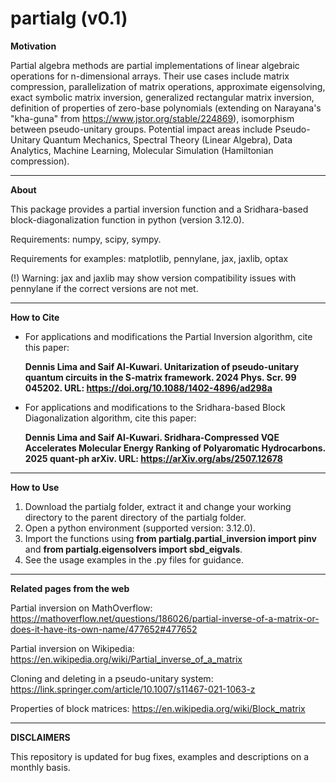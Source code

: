 # partialg (v0.1)

**Motivation**

Partial algebra methods are partial implementations of linear algebraic operations for n-dimensional arrays. Their use cases include matrix compression, parallelization of matrix operations, approximate eigensolving, exact symbolic matrix inversion, generalized rectangular matrix inversion, definition of properties of zero-base polynomials (extending on Narayana's "kha-guna" from https://www.jstor.org/stable/224869), isomorphism between pseudo-unitary groups. Potential impact areas include Pseudo-Unitary Quantum Mechanics, Spectral Theory (Linear Algebra), Data Analytics, Machine Learning, Molecular Simulation (Hamiltonian compression).

---
**About**

This package provides a partial inversion function and a Sridhara-based block-diagonalization function in python (version 3.12.0).

Requirements: numpy, scipy, sympy.

Requirements for examples: matplotlib, pennylane, jax, jaxlib, optax

(!) Warning: jax and jaxlib may show version compatibility issues with pennylane if the correct versions are not met.

---
**How to Cite**
- For applications and modifications the Partial Inversion algorithm, cite this paper:
  
  **Dennis Lima and Saif Al-Kuwari. Unitarization of pseudo-unitary quantum circuits in the S-matrix framework. 2024 Phys. Scr. 99 045202. URL: https://doi.org/10.1088/1402-4896/ad298a**

- For applications and modifications to the Sridhara-based Block Diagonalization algorithm, cite this paper:

  **Dennis Lima and Saif Al-Kuwari. Sridhara-Compressed VQE Accelerates Molecular Energy Ranking of Polyaromatic Hydrocarbons. 2025 quant-ph arXiv. URL: https://arXiv.org/abs/2507.12678**

---
**How to Use**
1. Download the partialg folder, extract it and change your working directory to the parent directory of the partialg folder.
2. Open a python environment (supported version: 3.12.0).
3. Import the functions using **from partialg.partial_inversion import pinv** and **from partialg.eigensolvers import sbd_eigvals**.
4. See the usage examples in the .py files for guidance.

---
**Related pages from the web**

Partial inversion on MathOverflow: https://mathoverflow.net/questions/186026/partial-inverse-of-a-matrix-or-does-it-have-its-own-name/477652#477652

Partial inversion on Wikipedia: https://en.wikipedia.org/wiki/Partial_inverse_of_a_matrix

Cloning and deleting in a pseudo-unitary system: https://link.springer.com/article/10.1007/s11467-021-1063-z

Properties of block matrices: https://en.wikipedia.org/wiki/Block_matrix

---
**DISCLAIMERS**

This repository is updated for bug fixes, examples and descriptions on a monthly basis.


